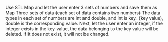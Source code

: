 Use STL Map and let the user enter 3 sets of numbers and save them as Map
Three sets of data (each set of data contains two numbers)
The data types in each set of numbers are int and double, and int is key\_ (key value), double is the corresponding value.
Next, let the user enter an integer, if the integer exists in the key value, the data belonging to the key value will be deleted. If it does not exist, it will not be changed.
